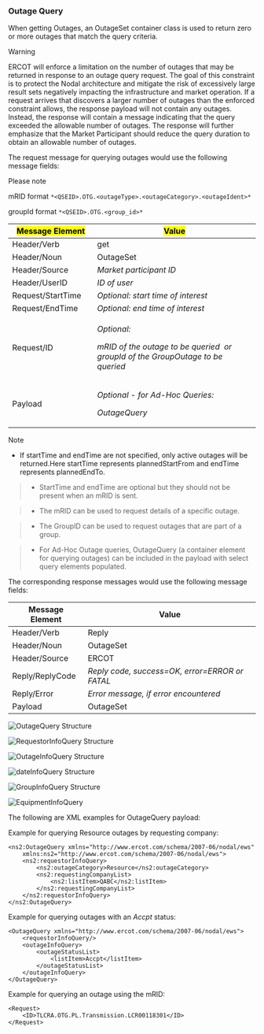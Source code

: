 ### Outage Query

When getting Outages, an OutageSet container class is used to return
zero or more outages that match the query criteria.

> [!WARNING]
> ERCOT will enforce a limitation on the number of outages that may be
> returned in response to an outage query request. The goal of this
> constraint is to protect the Nodal architecture and mitigate the risk
> of excessively large result sets negatively impacting the
> infrastructure and market operation. If a request arrives that
> discovers a larger number of outages than the enforced constraint
> allows, the response payload will not contain any outages. Instead,
> the response will contain a message indicating that the query exceeded
> the allowable number of outages. The response will further emphasize
> that the Market Participant should reduce the query duration to obtain
> an allowable number of outages.

The request message for querying outages would use the following
message fields:

Please note

mRID format `*<QSEID>.OTG.<outageType>.<outageCategory>.<outageIdent>*`

groupId format `*<QSEID>.OTG.<group_id>*`

<table>
<colgroup>
<col style="width: 34%" />
<col style="width: 65%" />
</colgroup>
<thead>
<tr class="header">
<th><mark>Message Element</mark></th>
<th><mark>Value</mark></th>
</tr>
</thead>
<tbody>
<tr class="odd">
<td>Header/Verb</td>
<td>get</td>
</tr>
<tr class="even">
<td>Header/Noun</td>
<td>OutageSet</td>
</tr>
<tr class="odd">
<td>Header/Source</td>
<td><em>Market participant ID</em></td>
</tr>
<tr class="even">
<td>Header/UserID</td>
<td><em>ID of user</em></td>
</tr>
<tr class="odd">
<td>Request/StartTime</td>
<td><em>Optional: start time of interest</em></td>
</tr>
<tr class="even">
<td>Request/EndTime</td>
<td><em>Optional: end time of interest</em></td>
</tr>
<tr class="odd">
<td>Request/ID</td>
<td><p><em>Optional:</em></p>
<p><em>mRID of the outage to be queried  or groupId of the GroupOutage
to be queried</em></p></td>
</tr>
<tr class="even">
<td>Payload</td>
<td><p><em>Optional - for Ad-Hoc Queries:</em></p>
<p><em>OutageQuery</em></p></td>
</tr>
</tbody>
</table>

> [!NOTE]
> - If startTime and endTime are not specified, only active outages will
> be returned.Here startTime represents plannedStartFrom and endTime
> represents plannedEndTo.

> - StartTime and endTime are optional but they should not be present when
>   an mRID is sent.

> - The mRID can be used to request details of a specific outage.

> - The GroupID can be used to request outages that are part of a group.

> - For Ad-Hoc Outage queries, OutageQuery (a container element for
>   querying outages) can be included in the payload with select query
>   elements populated.

The corresponding response messages would use the following message
fields:

| <span class="mark">Message Element</span> | <span class="mark">Value</span>                |
|-------------------------------------------|------------------------------------------------|
| Header/Verb                               | Reply                                          |
| Header/Noun                               | OutageSet                                      |
| Header/Source                             | ERCOT                                          |
| Reply/ReplyCode                           | *Reply code, success=OK, error=ERROR or FATAL* |
| Reply/Error                               | *Error message, if error encountered*          |
| Payload                                   | OutageSet                                      |

![OutageQuery Structure](../Images/OutageQuery_Structure.png)

![RequestorInfoQuery Structure](../Images/RequestorInfoQuery_Structure.png)

![OutageInfoQuery Structure](../Images/OutageInfoQuery_Structure.png)

![dateInfoQuery Structure](../Images/dateInfoQuery_Structure.png)

![GroupInfoQuery Structure](../Images/GroupInfoQuery_Structure.png)

![EquipmentInfoQuery](../Images/EquipmentInfoQuery_Structure.png)

The following are XML examples for OutageQuery payload:

Example for querying Resource outages by requesting company:

~~~
<ns2:OutageQuery xmlns="http://www.ercot.com/schema/2007-06/nodal/ews"
    xmlns:ns2="http://www.ercot.com/schema/2007-06/nodal/ews">
    <ns2:requestorInfoQuery>
        <ns2:outageCategory>Resource</ns2:outageCategory>
        <ns2:requestingCompanyList>
            <ns2:listItem>QABC</ns2:listItem>
        </ns2:requestingCompanyList>
    </ns2:requestorInfoQuery>
</ns2:OutageQuery>
~~~

Example for querying outages with an *Accpt* status:

~~~
<OutageQuery xmlns="http://www.ercot.com/schema/2007-06/nodal/ews">
    <requestorInfoQuery/>
    <outageInfoQuery>
        <outageStatusList>
            <listItem>Accpt</listItem>
        </outageStatusList>
    </outageInfoQuery>
</OutageQuery>
~~~

Example for querying an outage using the mRID:

~~~
<Request>
    <ID>TLCRA.OTG.PL.Transmission.LCR00118301</ID>
</Request>
~~~
